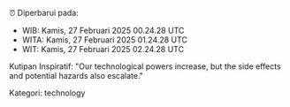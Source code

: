 ⏰ Diperbarui pada:
- WIB: Kamis, 27 Februari 2025 00.24.28 UTC
- WITA: Kamis, 27 Februari 2025 01.24.28 UTC
- WIT: Kamis, 27 Februari 2025 02.24.28 UTC

Kutipan Inspiratif:
"Our technological powers increase, but the side effects and potential hazards also escalate."


Kategori: technology


